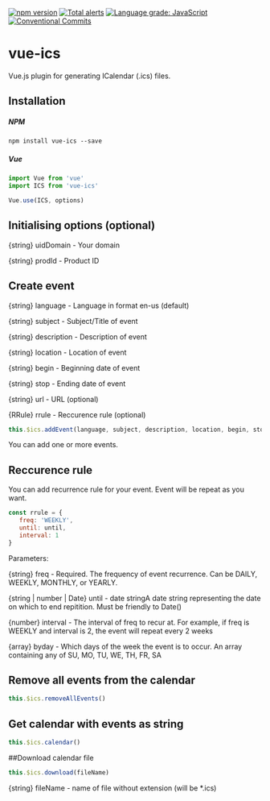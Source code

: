 [![npm version](https://badge.fury.io/js/vue-ics.svg)](https://badge.fury.io/js/vue-ics)
[![Total alerts](https://img.shields.io/lgtm/alerts/g/evildvl/vue-ics.svg?logo=lgtm&logoWidth=18)](https://lgtm.com/projects/g/evildvl/vue-ics/alerts/)
[![Language grade: JavaScript](https://img.shields.io/lgtm/grade/javascript/g/evildvl/vue-ics.svg?logo=lgtm&logoWidth=18)](https://lgtm.com/projects/g/evildvl/vue-ics/context:javascript)
[![Conventional Commits](https://img.shields.io/badge/Conventional%20Commits-1.0.0-yellow.svg)](https://conventionalcommits.org)

# vue-ics

Vue.js plugin for generating ICalendar (.ics) files.

## Installation

##### NPM

```
npm install vue-ics --save
```

##### Vue

```javascript
import Vue from 'vue'
import ICS from 'vue-ics'

Vue.use(ICS, options)
```

## Initialising options (optional)
{string} uidDomain - Your domain

{string} prodId - Product ID

## Create event

{string} language    - Language in format en-us (default)

{string} subject     - Subject/Title of event

{string} description - Description of event

{string} location    - Location of event

{string} begin       - Beginning date of event

{string} stop        - Ending date of event

{string} url		 - URL (optional)

{RRule}  rrule       - Reccurence rule (optional)

```javascript
this.$ics.addEvent(language, subject, description, location, begin, stop, url, rrule)
```
You can add one or more events.

## Reccurence rule
You can add recurrence rule for your event. Event will be repeat as you want.
```javascript
const rrule = {
   freq: 'WEEKLY',
   until: until,
   interval: 1
}
```

Parameters:

{string} freq - Required. The frequency of event recurrence. Can be DAILY, WEEKLY, MONTHLY, or YEARLY.

{string | number | Date} until - date stringA date string representing the date on which to end repitition. Must be friendly to Date()

{number} interval - The interval of freq to recur at. For example, if freq is WEEKLY and interval is 2, the event will repeat every 2 weeks

{array} byday - Which days of the week the event is to occur. An array containing any of SU, MO, TU, WE, TH, FR, SA

## Remove all events from the calendar

```javascript
this.$ics.removeAllEvents()
```

## Get calendar with events as string

```javascript
this.$ics.calendar()
```

##Download calendar file

```javascript
this.$ics.download(fileName)
```

{string} fileName - name of file without extension (will be *.ics)
